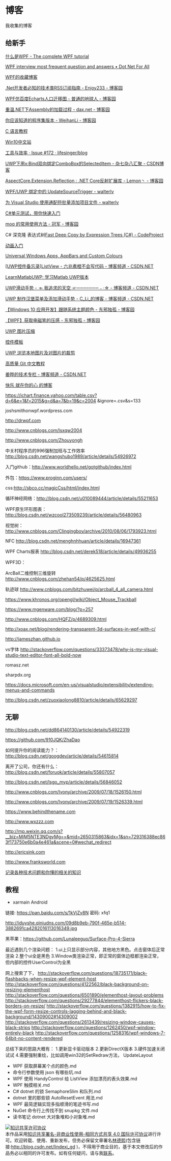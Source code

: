 
# 博客

我收集的博客

<!--more-->


<!-- CreateTime:2019/9/2 12:57:38 -->

<!-- 不发布 -->

<div id="toc"></div>

## 给新手

[什么是WPF - The complete WPF tutorial](https://wpf-tutorial.com/zh/1/%E5%85%B3%E4%BA%8Ewpf/%E4%BB%80%E4%B9%88%E6%98%AFwpf/?tdsourcetag=s_pctim_aiomsg )




[WPF interview most frequent question and answers • Dot Net For All](https://www.dotnetforall.com/wpf-interview-most-frequent-question-and-answers/ )

[WPF的收藏博客](http://www.ayjs.net/post/689.html)

[.Net开发者必知的技术类RSS订阅指南 - Enjoy233 - 博客园](https://www.cnblogs.com/enjoy233/p/technical_rss_subscription_guide_for_dotNet_developers.html )

[WPF仿百度Echarts人口迁移图 - 普通的地球人 - 博客园](https://www.cnblogs.com/tsliwei/p/5616381.html )

[重温.NET下Assembly的加载过程 - dax.net - 博客园](https://www.cnblogs.com/daxnet/archive/2018/03/07/8525249.html )

[你应该知道的程序集版本 - WeihanLi - 博客园](https://www.cnblogs.com/weihanli/p/assembly-version.html )

[C 语言教程](https://www.runoob.com/cprogramming/c-tutorial.html )

[Win10中文站](http://www.cnwin10.com/ )

[工具与效率 · Issue #172 · lifesinger/blog](https://github.com/lifesinger/blog/issues/172 )

[UWP下用x:Bind双向绑定ComboBox的SelectedItem - 杂七杂八汇聚 - CSDN博客](http://blog.csdn.net/Tokeyman/article/details/77297142 )

[AspectCore.Extension.Reflection : .NET Core反射扩展库 - Lemon丶 - 博客园](http://www.cnblogs.com/liuhaoyang/p/aspectcore_extension_reflection.html )

[WPF/UWP 绑定中的 UpdateSourceTrigger - walterlv](https://walterlv.github.io/uwp/2017/09/25/binding-update-source-trigger.html )

[为 Visual Studio 使用通配符批量添加项目文件 - walterlv](https://walterlv.github.io/post/vs/2017/09/26/wildcards-in-vs-projects.html )

[C#单元测试，带你快速入门](https://haojima.net/Home/Blog/60)

[moq 的常用使用方法 - 冠军 - 博客园](http://www.cnblogs.com/haogj/archive/2011/07/22/2113496.html)

C# 深克隆 表达式树[Fast Deep Copy by Expression Trees (C#) - CodeProject](https://www.codeproject.com/Articles/1111658/Fast-Deep-Copy-by-Expression-Trees-C-Sharp)

[动画入门](https://github.com/JustinXinLiu/Continuity)

[Universal Windows Apps, AppBars and Custom Colours ](https://metronuggets.com/2015/08/04/universal-windows-apps-appbars-and-custom-colours/)

[[UWP控件备忘录]ListView - 六兆煮橙不会写代码 - 博客频道 - CSDN.NET](http://blog.csdn.net/lzl1918/article/details/48104847)

[LearnMatlabUWP: 学习Matlab UWP版本](https://github.com/fredhgy/LearnMatlabUWP)

[UWP滑动手势 - ☜ 我追求的天空 ☞┅┅┅┅┅﹣·☆ - 博客频道 - CSDN.NET](http://blog.csdn.net/xuzhongxuan/article/details/53575015)

[UWP 制作汉堡菜单及添加滑动手势 - C_Li_的博客 - 博客频道 - CSDN.NET](http://blog.csdn.net/github_36704374/article/details/59580697)

[【Windows 10 应用开发】跟随系统主题颜色 - 东邪独孤 - 博客园](http://www.cnblogs.com/tcjiaan/p/6817529.html)

[【WPF】获取电磁笔的压感 - 东邪独孤 - 博客园](http://www.cnblogs.com/tcjiaan/p/6839787.html)

[UWP 图片压缩](http://blog.csdn.net/github_36704374/article/details/62440130)

[控件模板](http://blog.csdn.net/u011033906/article/details/64498024)

[UWP 浏览本地图片及对图片的裁剪](http://blog.csdn.net/github_36704374/article/details/60334156)

[高质量 Git 中文教程](https://github.com/geeeeeeeeek/git-recipes/wiki)

[姜晔的技术专栏 - 博客频道 - CSDN.NET](http://blog.csdn.net/ioio_jy?viewmode=contents)

[快乐 就在你的心 的博客](https://kljzndx.github.io/kljzndx/)

https://ichart.finance.yahoo.com/table.csv?d=6&e=1&f=2015&g=d&a=7&b=19&c=2004
&ignore=.csv&s=133

joshsmithonwpf.wordpress.com

http://drwpf.com

http://www.cnblogs.com/lsxqw2004

http://www.cnblogs.com/Zhouyongh

中关村程序员的996强制加班与工作效率
http://blog.csdn.net/wangshubo1989/article/details/54926972

入门github：http://www.worldhello.net/gotgithub/index.html

外包：https://www.proginn.com/users/

css:http://sbco.cc/magicCss/html/index.html

循环神经网络：http://blog.csdn.net/u010089444/article/details/55211653

WPF原生环形图表：http://blog.csdn.net/wzcool273509239/article/details/56480963

视觉树：http://www.cnblogs.com/Clingingboy/archive/2010/08/06/1793923.html

NFC http://blog.csdn.net/menghnhhuan/article/details/16947361

WPF Charts报表 http://blog.csdn.net/derek518/article/details/49936255

WPF3D：

ArcBall二维控制三维旋转 http://www.cnblogs.com/zhehan54/p/4625625.html

轨迹球 http://www.cnblogs.com/bitzhuwei/p/arcball_4_all_camera.html

https://www.khronos.org/opengl/wiki/Object_Mouse_Trackball

https://www.mgenware.com/blog/?p=257

http://www.cnblogs.com/HQFZ/p/4689309.html

http://xoax.net/blog/rendering-transparent-3d-surfaces-in-wpf-with-c/

http://jameszhan.github.io

vs字体 http://stackoverflow.com/questions/33373478/why-is-my-visual-studio-text-editor-font-all-bold-now

romasz.net

sharpdx.org

https://docs.microsoft.com/en-us/visualstudio/extensibility/extending-menus-and-commands

http://blog.csdn.net/zuoxiaolong8810/article/details/65629297

## 无聊

http://blog.csdn.net/dd864140130/article/details/54922319

https://github.com/910JQK/ZhaDao

如何提升你的阅读能力？：http://blog.csdn.net/googdev/article/details/54615814

离开了公司，你还有什么：http://blog.csdn.net/foruok/article/details/55807057

http://blog.csdn.net/lsgo_myp/article/details/56846052

http://www.cnblogs.com/Ivony/archive/2009/07/18/1526150.html

http://www.cnblogs.com/Ivony/archive/2009/07/19/1526339.html

https://www.behindthename.com

http://www.wxzzz.com

http://mp.weixin.qq.com/s?__biz=MjM5NTE3NDgyMg==&mid=2650315863&idx=1&sn=729316388ec863f173750e6b0a4e461a&scene=0#wechat_redirect

http://ericsink.com

http://www.franksworld.com

[记录各种技术问题和你懂的相关的知识](http://t.cn/RKdtlWW)

## 教程

 - xarmain Android

 链接: https://pan.baidu.com/s/1kVjZv8N 密码: xfq1

  

  http://iduyshe.qiniudns.com/09d8b9eb-790f-465e-b514-3882691ca4282016113016349.jpg

黑苹果：https://github.com/Lunaleeguo/Surface-Pro-4-Sierra


最近遇到几个渲染问题：
1.ui上只显示部分内容，其他地方黑色。点击窗体后正常渲染
2.整个ui全是黑色
3.Window类渲染正常，即正常的窗体边框都渲染正常，但内部的控件UserControl为全黑

网上搜索了下，
http://stackoverflow.com/questions/18735171/black-flashbacks-when-resize-wpf-element-host
http://stackoverflow.com/questions/4122562/black-background-on-resizing-elementhost
http://stackoverflow.com/questions/6501890/elementhost-layout-problems
http://stackoverflow.com/questions/29277844/elementhost-flickers-black-borders-on-resize/
http://stackoverflow.com/questions/1382915/how-to-fix-the-wpf-form-resize-controls-lagging-behind-and-black-background/14309002#14309002
http://stackoverflow.com/questions/2613439/resizing-window-causes-black-strips
http://stackoverflow.com/questions/1262450/wpf-window-entirely-black
http://stackoverflow.com/questions/1258316/wpf-windows-7-64bit-no-content-rendered


总结下来的思路大概有：
1.更新显卡驱动版本
2.更新DirectX版本
3.硬件加速关闭试试
4.需要强制重绘，比如调用win32的SetRedraw方法， UpdateLayout




- WPF 获取屏幕某个点的颜色.md
- 命令行参数使用 json 有哪些坑.md
- WPF 使用 HandyControl 给 ListView 添加漂亮的表头效果.md
- WPF 触摸相关.md
- C# dotnet 的锁 SemaphoreSlim 和队列.md
- dotnet 里的那些锁 AutoResetEvent 用法.md
- WPF 最简逻辑实现多指顺滑的笔迹书写.md
- NuGet 命令行上传找不到 snupkg 文件.md
- 读书笔记 dotnet 大对象堆和小对象堆.md




<a rel="license" href="http://creativecommons.org/licenses/by-nc-sa/4.0/"><img alt="知识共享许可协议" style="border-width:0" src="https://licensebuttons.net/l/by-nc-sa/4.0/88x31.png" /></a><br />本作品采用<a rel="license" href="http://creativecommons.org/licenses/by-nc-sa/4.0/">知识共享署名-非商业性使用-相同方式共享 4.0 国际许可协议</a>进行许可。欢迎转载、使用、重新发布，但务必保留文章署名[林德熙](http://blog.csdn.net/lindexi_gd)(包含链接:http://blog.csdn.net/lindexi_gd )，不得用于商业目的，基于本文修改后的作品务必以相同的许可发布。如有任何疑问，请与我[联系](mailto:lindexi_gd@163.com)。